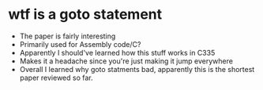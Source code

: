 # wtf is a goto statement

- The paper is fairly interesting
- Primarily used for Assembly code/C?
- Apparently I should've learned how this stuff works in C335
- Makes it a headache since you're just making it jump everywhere
- Overall I learned why goto statments bad, apparently this is the shortest paper reviewed so far.